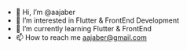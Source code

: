 - 👋 Hi, I’m @aajaber
- 👀 I’m interested in Flutter & FrontEnd Development
- 🌱 I’m currently learning Flutter & FrontEnd
- 📫 How to reach me aajaber@gmail.com

<!---
aajaber/aajaber is a ✨ special ✨ repository because its `README.md` (this file) appears on your GitHub profile.
You can click the Preview link to take a look at your changes.
--->
